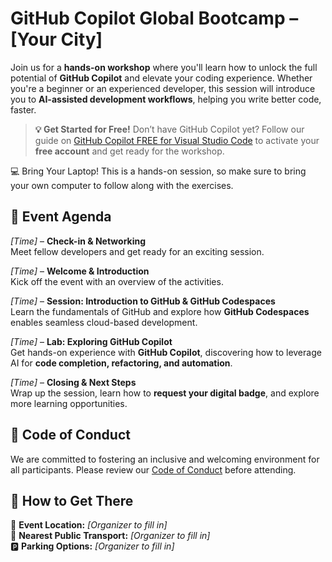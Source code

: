 # **GitHub Copilot Global Bootcamp – [Your City]**  

Join us for a **hands-on workshop** where you'll learn how to unlock the full potential of **GitHub Copilot** and elevate your coding experience. Whether you're a beginner or an experienced developer, this session will introduce you to **AI-assisted development workflows**, helping you write better code, faster.  

> **💡 Get Started for Free!** Don’t have GitHub Copilot yet? Follow our guide on [GitHub Copilot FREE for Visual Studio Code](https://aka.ms/Copilot-Free/y) to activate your **free account** and get ready for the workshop.

💻 Bring Your Laptop! This is a hands-on session, so make sure to bring your own computer to follow along with the exercises.

## 📅 Event Agenda  

*[Time]* – **Check-in & Networking**  
Meet fellow developers and get ready for an exciting session.  

*[Time]* – **Welcome & Introduction**  
Kick off the event with an overview of the activities.

*[Time]* – **Session: Introduction to GitHub & GitHub Codespaces**  
Learn the fundamentals of GitHub and explore how **GitHub Codespaces** enables seamless cloud-based development.  

*[Time]* – **Lab: Exploring GitHub Copilot**  
Get hands-on experience with **GitHub Copilot**, discovering how to leverage AI for **code completion, refactoring, and automation**.  

*[Time]* – **Closing & Next Steps**  
Wrap up the session, learn how to **request your digital badge**, and explore more learning opportunities.  


## 📜 Code of Conduct
We are committed to fostering an inclusive and welcoming environment for all participants. Please review our [Code of Conduct](#) before attending.  

## 📍 How to Get There
📌 **Event Location:** _[Organizer to fill in]_  
🚉 **Nearest Public Transport:** _[Organizer to fill in]_  
🅿️ **Parking Options:** _[Organizer to fill in]_  

